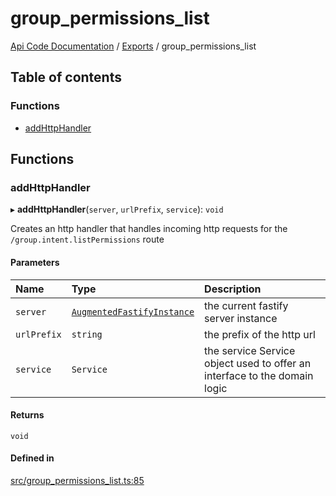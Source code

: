 # group\_permissions\_list
 
[Api Code Documentation](../README.md) / [Exports](../modules.md) / group\_permissions\_list

## Table of contents

### Functions

- [addHttpHandler](group_permissions_list.md#addhttphandler)

## Functions

### addHttpHandler

▸ **addHttpHandler**(`server`, `urlPrefix`, `service`): `void`

Creates an http handler that handles incoming http requests for the `/group.intent.listPermissions` route

#### Parameters

| Name | Type | Description |
| :------ | :------ | :------ |
| `server` | [`AugmentedFastifyInstance`](../interfaces/types.AugmentedFastifyInstance.md) | the current fastify server instance |
| `urlPrefix` | `string` | the prefix of the http url |
| `service` | `Service` | the service Service object used to offer an interface to the domain logic |

#### Returns

`void`

#### Defined in

[src/group_permissions_list.ts:85](https://github.com/openkfw/TruBudget/blob/d07ad94/api/src/group_permissions_list.ts#L85)
